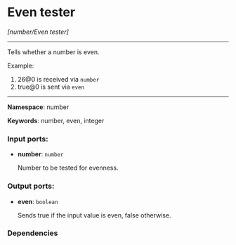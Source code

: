 # Even tester

_[number/Even tester]_

---

Tells whether a number is even.

Example:

1. 26@0 is received via `number`
2. true@0 is sent via `even`

---

__Namespace__: number

__Keywords__: number, even, integer

### Input ports:

* __number__: ` number `

    Number to be tested for evenness.

### Output ports:

* __even__: ` boolean `

    Sends true if the input value is even, false otherwise.

### Dependencies




